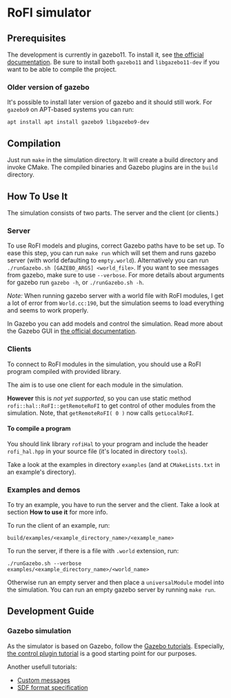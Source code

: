 # RoFI simulator

## Prerequisites

The development is currently in gazebo11. To install it, see
[the official documentation](http://gazebosim.org/tutorials?cat=install).
Be sure to install both `gazebo11` and `libgazebo11-dev` if you want to be able to
compile the project.

### Older version of gazebo
It's possible to install later version of gazebo and it should still work.
For `gazebo9` on APT-based systems you can run:

```
apt install apt install gazebo9 libgazebo9-dev
```

## Compilation

Just run `make` in the simulation directory. It will create a build directory
and invoke CMake. The compiled binaries and Gazebo plugins are in the `build`
directory.

## How To Use It

The simulation consists of two parts. The server and the client (or clients.)

### Server

To use RoFI models and plugins, correct Gazebo paths have to be set up.
To ease this step, you can run `make run` which will set them
and runs gazebo server (with world defaulting to `empty.world`).
Alternatively you can run `./runGazebo.sh [GAZEBO_ARGS] <world_file>`.
If you want to see messages from gazebo, make sure to use `--verbose`.
For more details about arguments for gazebo run `gazebo -h`,
or `./runGazebo.sh -h`.

_Note:_ When running gazebo server with a world file with RoFI modules,
I get a lot of error from `World.cc:190`,
but the simulation seems to load everything and seems to work properly.

In Gazebo you can add models and control the simulation. Read more about the
Gazebo GUI in [the official
documentation](http://gazebosim.org/tutorials?tut=guided_b2&cat=).

### Clients

To connect to RoFI modules in the simulation, you should use a RoFI program
compiled with provided library.

The aim is to use one client for each module in the simulation.

**However** this is _not yet supported_, so you can use static method
`rofi::hal::RoFI::getRemoteRoFI` to get control of other modules from
the simulation. Note, that `getRemoteRoFI( 0 )` now calls `getLocalRoFI`.

#### To compile a program

You should link library `rofiHal` to your program and include the header
`rofi_hal.hpp` in your source file (it's located in directory `tools`).

Take a look at the examples in directory `examples` (and at `CMakeLists.txt`
in an example's directory).

### Examples and demos

To try an example, you have to run the server and the client.
Take a look at section **How to use it** for more info.

To run the client of an example, run:

```
build/examples/<example_directory_name>/<example_name>
```

To run the server, if there is a file with `.world` extension, run:

```
./runGazebo.sh --verbose examples/<example_directory_name>/<world_name>
```

Otherwise run an empty server and then place a `universalModule` model into
the simulation. You can run an empty gazebo server by running `make run`.


## Development Guide

### Gazebo simulation

As the simulator is based on Gazebo, follow the [Gazebo
tutorials](http://gazebosim.org/tutorials). Especially, [the control plugin
tutorial](http://gazebosim.org/tutorials?tut=guided_i5) is a good starting point
for our purposes.

Another usefull tutorials:
- [Custom messages](http://gazebosim.org/tutorials?tut=custom_messages&cat=transport)
- [SDF format specification](http://sdformat.org/spec)

